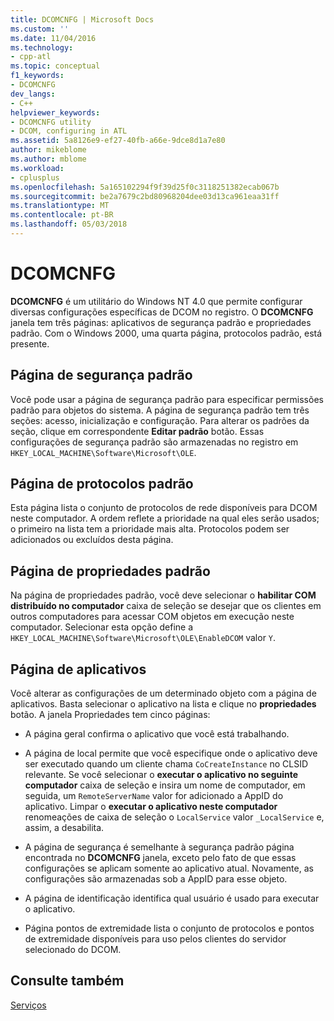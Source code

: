 ```yaml
---
title: DCOMCNFG | Microsoft Docs
ms.custom: ''
ms.date: 11/04/2016
ms.technology:
- cpp-atl
ms.topic: conceptual
f1_keywords:
- DCOMCNFG
dev_langs:
- C++
helpviewer_keywords:
- DCOMCNFG utility
- DCOM, configuring in ATL
ms.assetid: 5a8126e9-ef27-40fb-a66e-9dce8d1a7e80
author: mikeblome
ms.author: mblome
ms.workload:
- cplusplus
ms.openlocfilehash: 5a165102294f9f39d25f0c3118251382ecab067b
ms.sourcegitcommit: be2a7679c2bd80968204dee03d13ca961eaa31ff
ms.translationtype: MT
ms.contentlocale: pt-BR
ms.lasthandoff: 05/03/2018
---
```

# <a name="dcomcnfg"></a>DCOMCNFG
**DCOMCNFG** é um utilitário do Windows NT 4.0 que permite configurar diversas configurações específicas de DCOM no registro. O **DCOMCNFG** janela tem três páginas: aplicativos de segurança padrão e propriedades padrão. Com o Windows 2000, uma quarta página, protocolos padrão, está presente.  
  
## <a name="default-security-page"></a>Página de segurança padrão  
 Você pode usar a página de segurança padrão para especificar permissões padrão para objetos do sistema. A página de segurança padrão tem três seções: acesso, inicialização e configuração. Para alterar os padrões da seção, clique em correspondente **Editar padrão** botão. Essas configurações de segurança padrão são armazenadas no registro em `HKEY_LOCAL_MACHINE\Software\Microsoft\OLE`.  
  
## <a name="default-protocols-page"></a>Página de protocolos padrão  
 Esta página lista o conjunto de protocolos de rede disponíveis para DCOM neste computador. A ordem reflete a prioridade na qual eles serão usados; o primeiro na lista tem a prioridade mais alta. Protocolos podem ser adicionados ou excluídos desta página.  
  
## <a name="default-properties-page"></a>Página de propriedades padrão  
 Na página de propriedades padrão, você deve selecionar o **habilitar COM distribuído no computador** caixa de seleção se desejar que os clientes em outros computadores para acessar COM objetos em execução neste computador. Selecionar esta opção define a `HKEY_LOCAL_MACHINE\Software\Microsoft\OLE\EnableDCOM` valor `Y`.  
  
## <a name="applications-page"></a>Página de aplicativos  
 Você alterar as configurações de um determinado objeto com a página de aplicativos. Basta selecionar o aplicativo na lista e clique no **propriedades** botão. A janela Propriedades tem cinco páginas:  
  
-   A página geral confirma o aplicativo que você está trabalhando.  
  
-   A página de local permite que você especifique onde o aplicativo deve ser executado quando um cliente chama `CoCreateInstance` no CLSID relevante. Se você selecionar o **executar o aplicativo no seguinte computador** caixa de seleção e insira um nome de computador, em seguida, um `RemoteServerName` valor for adicionado a AppID do aplicativo. Limpar o **executar o aplicativo neste computador** renomeações de caixa de seleção o `LocalService` valor `_LocalService` e, assim, a desabilita.  
  
-   A página de segurança é semelhante à segurança padrão página encontrada no **DCOMCNFG** janela, exceto pelo fato de que essas configurações se aplicam somente ao aplicativo atual. Novamente, as configurações são armazenadas sob a AppID para esse objeto.  
  
-   A página de identificação identifica qual usuário é usado para executar o aplicativo.  
  
-   Página pontos de extremidade lista o conjunto de protocolos e pontos de extremidade disponíveis para uso pelos clientes do servidor selecionado do DCOM.  
  
## <a name="see-also"></a>Consulte também  
 [Serviços](../atl/atl-services.md)

